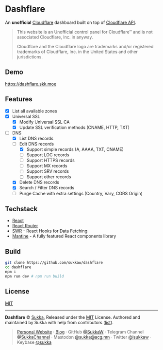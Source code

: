 # Dashflare

An **unofficial** [Cloudflare](https://www.cloudflare.com/) dashboard built on top of [Cloudflare API](https://api.cloudflare.com).

> This website is an Unofficial control panel for Cloudflare™ and is not associated Cloudflare, Inc. in anyway.
>
> Cloudflare and the Cloudflare logo are trademarks and/or registered trademarks of Cloudflare, Inc. in the United States and other jurisdictions.

## Demo

https://dashflare.skk.moe

## Features

- [x] List all available zones
- [x] Universal SSL
  - [x] Modify Universal SSL CA
  - [x] Update SSL verification methods (CNAME, HTTP, TXT)
- [ ] DNS
  - [x] List DNS records
  - [ ] Edit DNS records
    - [x] Support simple records (A, AAAA, TXT, CNAME)
    - [ ] Support LOC records
    - [ ] Support HTTPS records
    - [ ] Support MX records
    - [ ] Support SRV records
    - [ ] Support other records
  - [x] Delete DNS records
  - [x] Search / Filter DNS records
  - [ ] Purge Cache with extra settings (Country, Vary, CORS Origin)

## Techstack

- [React](https://react.dev)
- [React Router](https://reactrouter.com)
- [SWR](https://swr.vercel.app) - React Hooks for Data Fetching
- [Mantine](https://mantine.dev) - A fully featured React components library

## Build

```sh
git clone https://github.com/sukkaw/dashflare
cd dashflare
npm i
npm run dev # npm run build
```

## License

[MIT](./LICENSE)

----

**Dashflare** © [Sukka](https://github.com/SukkaW), Released under the [MIT](./LICENSE) License.
Authored and maintained by Sukka with help from contributors ([list](https://github.com/SukkaW/dashflare/graphs/contributors)).

> [Personal Website](https://skk.moe) · [Blog](https://blog.skk.moe) · GitHub [@SukkaW](https://github.com/SukkaW) · Telegram Channel [@SukkaChannel](https://t.me/SukkaChannel) · Mastodon [@sukka@acg.mn](https://acg.mn/@sukka) · Twitter [@isukkaw](https://twitter.com/isukkaw) · Keybase [@sukka](https://keybase.io/sukka)
